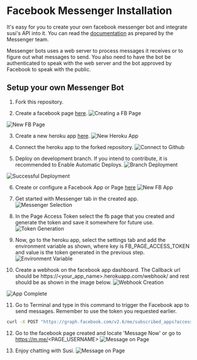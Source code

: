 # Facebook Messenger Installation

It's easy for you to create your own facebook messenger bot and integrate susi's API into it. You can read the  [documentation](https://developers.facebook.com/docs/messenger-platform/quickstart) as prepared by the Messenger team.

Messenger bots uses a web server to process messages it receives or to figure out what messages to send. You also need to have the bot be authenticated to speak with the web server and the bot approved by Facebook to speak with the public.

## Setup your own Messenger Bot
1. Fork this repository.

2. Create a facebook page [here](https://www.facebook.com/pages/create/).
![Creating a FB Page](/docs/images/1_create_fb_page.png)

![New FB Page](/docs/images/2_fb_page.png)

3. Create a new heroku app [here](https://dashboard.heroku.com/new?org=personal-apps).
![New Heroku App](/docs/images/3_create_heroku_app.png)

4. Connect the heroku app to the forked repository.
![Connect to Github](/docs/images/4_heroku_github_connect.png)

5. Deploy on development branch. If you intend to contribute, it is recommended to Enable Automatic Deploys.
![Branch Deployment](/docs/images/5_branch_selection.png)

![Successful Deployment](/docs/images/6_heroku_deployment.png)

6. Create or configure a Facebook App or Page [here](https://developers.facebook.com/apps/)
![New FB App](/docs/images/7_create_fb_app.png)

7. Get started with Messenger tab in the created app.
![Messenger Selection](/docs/images/8_select_messenger.png)

8. In the Page Access Token select the fb page that you created and generate the token and save it somewhere for future use.
![Token Generation](/docs/images/9_select_token.png)

9. Now, go to the heroku app, select the settings tab and add the environment variable as shown, where key is FB_PAGE_ACCESS_TOKEN and value is the token generated in the previous step.
![Environment Variable](/docs/images/10_add_env_variable.png)

10. Create a webhook on the facebook app dashboard. The Callback url should be https://<your_app_name>.herokuapp.com/webhook/ and rest should be as shown in the image below.
![Webhook Creation](/docs/images/11_add_webhook.png)

![App Complete](/docs/images/12_app_complete.png)

11. Go to Terminal and type in this command to trigger the Facebook app to send messages. Remember to use the token you requested earlier.

```bash
curl -X POST "https://graph.facebook.com/v2.6/me/subscribed_apps?access_token=<PAGE_ACCESS_TOKEN>"
```

12. Go to the facebook page created and locate 'Message Now' or go to https://m.me/<PAGE_USERNAME>
![Message on Page](/docs/images/13_message_on_page)

13. Enjoy chatting with Susi.
![Message on Page](/docs/images/14_fb_chat.png)
